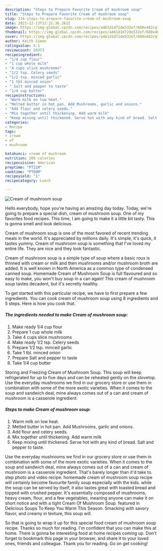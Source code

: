 ```yaml
---
description: "Steps to Prepare Favorite Cream of mushroom soup"
title: "Steps to Prepare Favorite Cream of mushroom soup"
slug: 216-steps-to-prepare-favorite-cream-of-mushroom-soup
date: 2021-12-13T12:21:36.261Z
image: https://img-global.cpcdn.com/recipes/a461d1d72de532ef/680x482cq70/cream-of-mushroom-soup-recipe-main-photo.jpg
thumbnail: https://img-global.cpcdn.com/recipes/a461d1d72de532ef/680x482cq70/cream-of-mushroom-soup-recipe-main-photo.jpg
cover: https://img-global.cpcdn.com/recipes/a461d1d72de532ef/680x482cq70/cream-of-mushroom-soup-recipe-main-photo.jpg
author: Keith Simon
ratingvalue: 4.1
reviewcount: 20373
recipeingredient:
- "1/4 cup flour"
- "1 cup whole milk"
- "4 cups slice mushrooms"
- "1/2 tsp. Celery seeds"
- "1/2 tsp. minced garlic"
- "1 tbl minced onion"
- " Salt and pepper to taste"
- "1/4 cup butter"
recipeinstructions:
- "Warm milk on low heat."
- "Melted butter in hot pan. Add Mushrooms, garlic and onions."
- "Add flour and celery seeds."
- "Mix together until thickening. Add warm milk"
- "Keep mixing until thickened. Serve hot with any kind of bread. Salt and pepper to taste."
categories:
- Recipe
tags:
- cream
- of
- mushroom

katakunci: cream of mushroom 
nutrition: 269 calories
recipecuisine: American
preptime: "PT21M"
cooktime: "PT60M"
recipeyield: "1"
recipecategory: Lunch

---
```



![Cream of mushroom soup](https://img-global.cpcdn.com/recipes/a461d1d72de532ef/680x482cq70/cream-of-mushroom-soup-recipe-main-photo.jpg)

Hello everybody, hope you're having an amazing day today. Today, we're going to prepare a special dish, cream of mushroom soup. One of my favorites food recipes. This time, I am going to make it a little bit tasty. This is gonna smell and look delicious.

Cream of mushroom soup is one of the most favored of recent trending meals in the world. It's appreciated by millions daily. It's simple, it's quick, it tastes yummy. Cream of mushroom soup is something that I've loved my entire life. They are nice and they look fantastic.

Cream of mushroom soup is a simple type of soup where a basic roux is thinned with cream or milk and then mushrooms and/or mushroom broth are added. It is well known in North America as a common type of condensed canned soup. Homemade Cream of Mushroom Soup is full flavoured and so easy to make, you won&#39;t buy soup in a can again! This cream of mushroom soup tastes decadent, but it&#39;s secretly healthy.


To get started with this particular recipe, we have to first prepare a few ingredients. You can cook cream of mushroom soup using 8 ingredients and 5 steps. Here is how you cook that.

<!--inarticleads1-->

##### The ingredients needed to make Cream of mushroom soup:

1. Make ready 1/4 cup flour
1. Prepare 1 cup whole milk
1. Take 4 cups slice mushrooms
1. Make ready 1/2 tsp. Celery seeds
1. Prepare 1/2 tsp. minced garlic
1. Take 1 tbl. minced onion
1. Prepare  Salt and pepper to taste
1. Take 1/4 cup butter


Storing and Freezing Cream of Mushroom Soup. This soup will keep refrigerated for up to five days and can be reheated gently on the stovetop. Use the everyday mushrooms we find in our grocery store or use them in combination with some of the more exotic varieties. When it comes to the soup and sandwich deal, mine always comes out of a can and cream of mushroom is a casserole ingredient. 

<!--inarticleads2-->

##### Steps to make Cream of mushroom soup:

1. Warm milk on low heat.
1. Melted butter in hot pan. Add Mushrooms, garlic and onions.
1. Add flour and celery seeds.
1. Mix together until thickening. Add warm milk
1. Keep mixing until thickened. Serve hot with any kind of bread. Salt and pepper to taste.


Use the everyday mushrooms we find in our grocery store or use them in combination with some of the more exotic varieties. When it comes to the soup and sandwich deal, mine always comes out of a can and cream of mushroom is a casserole ingredient. That&#39;s barely longer than it&#39;d take to. step photo and video recipe. homemade cream of mushroom soup recipe will certainly become favourite family soup especially with the kids. while the soup can be served by itself, it also tastes great with toasted bread and topped with crushed pepper. It&#39;s essentially composed of mushrooms, heavy cream, flour, and a few vegetables, meaning anyone can make it on short notice and with a tight Cream Of Mushroom Soup. featured in Delicious Soups To Keep You Warm This Season. Smacking with savory flavor, and creamy in texture, this soup will. 

So that is going to wrap it up for this special food cream of mushroom soup recipe. Thanks so much for reading. I'm confident that you can make this at home. There is gonna be interesting food at home recipes coming up. Don't forget to bookmark this page in your browser, and share it to your loved ones, friends and colleague. Thank you for reading. Go on get cooking!
